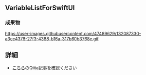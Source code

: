## VariableListForSwiftUI

### 成果物

https://user-images.githubusercontent.com/47489629/132087330-a3cc4378-27f3-4388-b16a-317b60b3768e.gif

## 詳細

- [こちら]()のQiita記事を確認ください